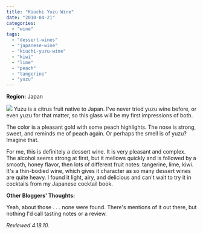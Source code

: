 ```yaml
---
title: "Kiuchi Yuzu Wine"
date: "2010-04-21"
categories: 
  - "wine"
tags: 
  - "dessert-wines"
  - "japanese-wine"
  - "kiuchi-yuzu-wine"
  - "kiwi"
  - "lime"
  - "peach"
  - "tangerine"
  - "yuzu"
---
```


**Region:** Japan

![](http://www.rebeccagomezfarrell.com/gourmez/photos/yuzuwine.jpg) Yuzu is a citrus fruit native to Japan. I've never tried yuzu wine before, or even yuzu for that matter, so this glass will be my first impressions of both.

The color is a pleasant gold with some peach highlights. The nose is strong, sweet, and reminds me of peach again. Or perhaps the smell is of yuzu? Imagine that.

For me, this is definitely a dessert wine. It is very pleasant and complex. The alcohol seems strong at first, but it mellows quickly and is followed by a smooth, honey flavor, then lots of different fruit notes: tangerine, lime, kiwi. It's a thin-bodied wine, which gives it character as so many dessert wines are quite heavy. I found it light, airy, and delicious and can't wait to try it in cocktails from my Japanese cocktail book.

**Other Bloggers' Thoughts:**

Yeah, about those . . . none were found. There's mentions of it out there, but nothing I'd call tasting notes or a review.

_Reviewed 4.18.10._

